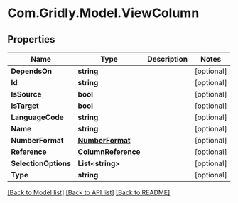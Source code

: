 
# Com.Gridly.Model.ViewColumn

## Properties

Name | Type | Description | Notes
------------ | ------------- | ------------- | -------------
**DependsOn** | **string** |  | [optional] 
**Id** | **string** |  | [optional] 
**IsSource** | **bool** |  | [optional] 
**IsTarget** | **bool** |  | [optional] 
**LanguageCode** | **string** |  | [optional] 
**Name** | **string** |  | [optional] 
**NumberFormat** | [**NumberFormat**](NumberFormat.md) |  | [optional] 
**Reference** | [**ColumnReference**](ColumnReference.md) |  | [optional] 
**SelectionOptions** | **List&lt;string&gt;** |  | [optional] 
**Type** | **string** |  | [optional] 

[[Back to Model list]](../README.md#documentation-for-models)
[[Back to API list]](../README.md#documentation-for-api-endpoints)
[[Back to README]](../README.md)

